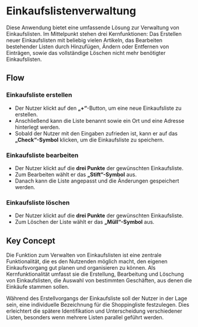 # Einkaufslistenverwaltung
Diese Anwendung bietet eine umfassende Lösung zur Verwaltung von Einkaufslisten. Im Mittelpunkt stehen drei Kernfunktionen: Das Erstellen neuer Einkaufslisten mit beliebig vielen Artikeln, das Bearbeiten bestehender Listen durch Hinzufügen, Ändern oder Entfernen von Einträgen, sowie das vollständige Löschen nicht mehr benötigter Einkaufslisten.

## Flow

### **Einkaufsliste erstellen**  
- Der Nutzer klickt auf den **„+“**-Button, um eine neue Einkaufsliste zu erstellen.  
- Anschließend kann die Liste benannt sowie ein Ort und eine Adresse hinterlegt werden.  
- Sobald der Nutzer mit den Eingaben zufrieden ist, kann er auf das **„Check“-Symbol** klicken, um die Einkaufsliste zu speichern.  

### **Einkaufsliste bearbeiten**  
- Der Nutzer klickt auf die **drei Punkte** der gewünschten Einkaufsliste.  
- Zum Bearbeiten wählt er das **„Stift“-Symbol** aus.  
- Danach kann die Liste angepasst und die Änderungen gespeichert werden.  

### **Einkaufsliste löschen**  
- Der Nutzer klickt auf die **drei Punkte** der gewünschten Einkaufsliste.  
- Zum Löschen der Liste wählt er das **„Müll“-Symbol** aus.  

## Key Concept
Die Funktion zum Verwalten von Einkaufslisten ist eine zentrale Funktionalität, die es den Nutzenden möglich macht, den eigenen Einkaufsvorgang gut planen und organisieren zu können. Als Kernfunktionalität umfasst sie die Erstellung, Bearbeitung und Löschung von Einkaufslisten, die Auswahl von bestimmten Geschäften, aus denen die Einkäufe stammen sollen.

Während des Erstellvorgangs der Einkaufsliste soll der Nutzer in der Lage sein, eine individuelle Bezeichnung für die Shoppingliste festzulegen. Dies erleichtert die spätere Identifikation und Unterscheidung verschiedener Listen, besonders wenn mehrere Listen parallel geführt werden.
